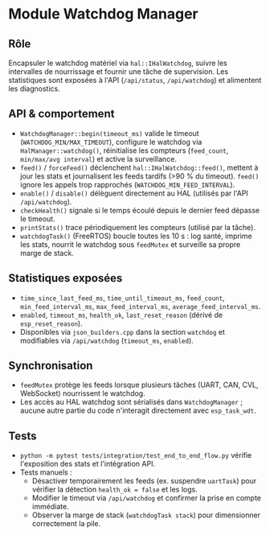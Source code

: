 # Module Watchdog Manager

## Rôle
Encapsuler le watchdog matériel via `hal::IHalWatchdog`, suivre les intervalles de nourrissage et fournir une tâche de supervision. Les statistiques sont exposées à l'API (`/api/status`, `/api/watchdog`) et alimentent les diagnostics.

## API & comportement
- `WatchdogManager::begin(timeout_ms)` valide le timeout (`WATCHDOG_MIN/MAX_TIMEOUT`), configure le watchdog via `HalManager::watchdog()`, réinitialise les compteurs (`feed_count`, `min/max/avg interval`) et active la surveillance.
- `feed()` / `forceFeed()` déclenchent `hal::IHalWatchdog::feed()`, mettent à jour les stats et journalisent les feeds tardifs (>90 % du timeout). `feed()` ignore les appels trop rapprochés (`WATCHDOG_MIN_FEED_INTERVAL`).
- `enable()` / `disable()` délèguent directement au HAL (utilisés par l'API `/api/watchdog`).
- `checkHealth()` signale si le temps écoulé depuis le dernier feed dépasse le timeout.
- `printStats()` trace périodiquement les compteurs (utilisé par la tâche).
- `watchdogTask()` (FreeRTOS) boucle toutes les 10 s : log santé, imprime les stats, nourrit le watchdog sous `feedMutex` et surveille sa propre marge de stack.

## Statistiques exposées
- `time_since_last_feed_ms`, `time_until_timeout_ms`, `feed_count`, `min_feed_interval_ms`, `max_feed_interval_ms`, `average_feed_interval_ms`.
- `enabled`, `timeout_ms`, `health_ok`, `last_reset_reason` (dérivé de `esp_reset_reason`).
- Disponibles via `json_builders.cpp` dans la section `watchdog` et modifiables via `/api/watchdog` (`timeout_ms`, `enabled`).

## Synchronisation
- `feedMutex` protège les feeds lorsque plusieurs tâches (UART, CAN, CVL, WebSocket) nourrissent le watchdog.
- Les accès au HAL watchdog sont sérialisés dans `WatchdogManager` ; aucune autre partie du code n'interagit directement avec `esp_task_wdt`.

## Tests
- `python -m pytest tests/integration/test_end_to_end_flow.py` vérifie l'exposition des stats et l'intégration API.
- Tests manuels :
  - Désactiver temporairement les feeds (ex. suspendre `uartTask`) pour vérifier la détection `health_ok = false` et les logs.
  - Modifier le timeout via `/api/watchdog` et confirmer la prise en compte immédiate.
  - Observer la marge de stack (`watchdogTask stack`) pour dimensionner correctement la pile.
